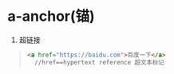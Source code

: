# a-anchor(锚)

1. 超链接

> ```html
> <a href="https://baidu.com">百度一下</a>
> 	//href==hypertext reference 超文本标记
> 
> ```
>
>

